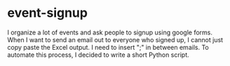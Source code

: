 # event-signup
I organize a lot of events and ask people to signup using google forms. When I want to send an email out to everyone who signed up, I cannot just copy paste the Excel output. I need to insert ";" in between emails. To automate this process, I decided to write a short Python script.
